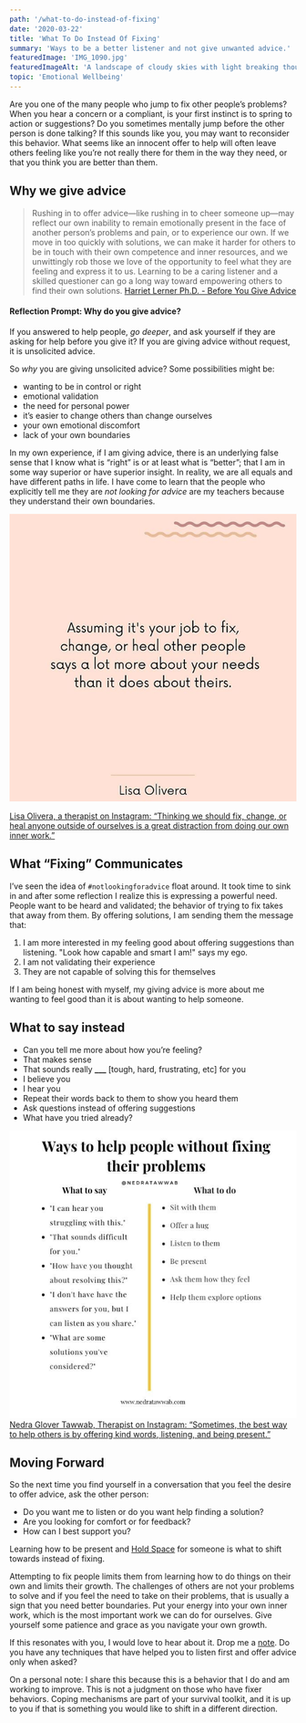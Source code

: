 ```yaml
---
path: '/what-to-do-instead-of-fixing'
date: '2020-03-22'
title: 'What To Do Instead Of Fixing'
summary: 'Ways to be a better listener and not give unwanted advice.'
featuredImage: 'IMG_1090.jpg'
featuredImageAlt: 'A landscape of cloudy skies with light breaking though over dune grasses.'
topic: 'Emotional Wellbeing'
---
```


Are you one of the many people who jump to fix other people’s problems? When you hear a concern or a compliant, is your first instinct is to spring to action or suggestions? Do you sometimes mentally jump before the other person is done talking? If this sounds like you, you may want to reconsider this behavior. What seems like an innocent offer to help will often leave others feeling like you’re not really there for them in the way they need, or that you think you are better than them.

## Why we give advice

> Rushing in to offer advice—like rushing in to cheer someone up—may reflect our own inability to remain emotionally present in the face of another person’s problems and pain, or to experience our own.
> If we move in too quickly with solutions, we can make it harder for others to be in touch with their own competence and inner resources, and we unwittingly rob those we love of the opportunity to feel what they are feeling and express it to us. Learning to be a caring listener and a skilled questioner can go a long way toward empowering others to find their own solutions. [Harriet Lerner Ph.D. - Before You Give Advice](https://www.psychologytoday.com/us/blog/the-dance-connection/201902/you-give-advice)

#### Reflection Prompt: Why do you give advice?

If you answered to help people, _go deeper_, and ask yourself if they are asking for help before you give it? If you are giving advice without request, it is unsolicited advice.

So _why_ you are giving unsolicited advice? Some possibilities might be:

- wanting to be in control or right
- emotional validation
- the need for personal power
- it’s easier to change others than change ourselves
- your own emotional discomfort
- lack of your own boundaries

In my own experience, if I am giving advice, there is an underlying false sense that I know what is “right” is or at least what is “better”; that I am in some way superior or have superior insight. In reality, we are all equals and have different paths in life. I have come to learn that the people who explicitly tell me they are _not looking for advice_ are my teachers because they understand their own boundaries.

![Lisa Olivera, a therapist on Instagram, said it best: “Assuming it’s your job to fix people, says a lot more about your needs than theirs.”](./lisaoliveratherapy.jpg)

[Lisa Olivera, a therapist on Instagram: “Thinking we should fix, change, or heal anyone outside of ourselves is a great distraction from doing our own inner work.”](https://www.instagram.com/p/B8hN8r5AMUz/)

## What “Fixing” Communicates

I’ve seen the idea of `#notlookingforadvice` float around. It took time to sink in and after some reflection I realize this is expressing a powerful need. People want to be heard and validated; the behavior of trying to fix takes that away from them. By offering solutions, I am sending them the message that:

1. I am more interested in my feeling good about offering suggestions than listening. "Look how capable and smart I am!" says my ego.
2. I am not validating their experience
3. They are not capable of solving this for themselves

If I am being honest with myself, my giving advice is more about me wanting to feel good than it is about wanting to help someone.

## What to say instead

- Can you tell me more about how you’re feeling?
- That makes sense
- That sounds really **\_\_\_** [tough, hard, frustrating, etc] for you
- I believe you
- I hear you
- Repeat their words back to them to show you heard them
- Ask questions instead of offering suggestions
- What have you tried already?

![Nedra Glover Tawwab, Therapist on Instagram says "Sometimes, the best way to help others is by offering kind words, listening, and being present."](./nedratawwab.jpg)
[Nedra Glover Tawwab, Therapist on Instagram: “Sometimes, the best way to help others is by offering kind words, listening, and being present.”](https://www.instagram.com/p/B7ltEhQgP3s/)

## Moving Forward

So the next time you find yourself in a conversation that you feel the desire to offer advice, ask the other person:

- Do you want me to listen or do you want help finding a solution?
- Are you looking for comfort or for feedback?
- How can I best support you?

Learning how to be present and [Hold Space](/holding-space/) for someone is what to shift towards instead of fixing.

Attempting to fix people limits them from learning how to do things on their own and limits their growth. The challenges of others are not your problems to solve and if you feel the need to take on their problems, that is usually a sign that you need better boundaries. Put your energy into your own inner work, which is the most important work we can do for ourselves. Give yourself some patience and grace as you navigate your own growth.

If this resonates with you, I would love to hear about it. Drop me a [note](mailto:hellothere@juleschevalier.com). Do you have any techniques that have helped you to listen first and offer advice only when asked?

On a personal note: I share this because this is a behavior that I do and am working to improve. This is not a judgment on those who have fixer behaviors. Coping mechanisms are part of your survival toolkit, and it is up to you if that is something you would like to shift in a different direction.
